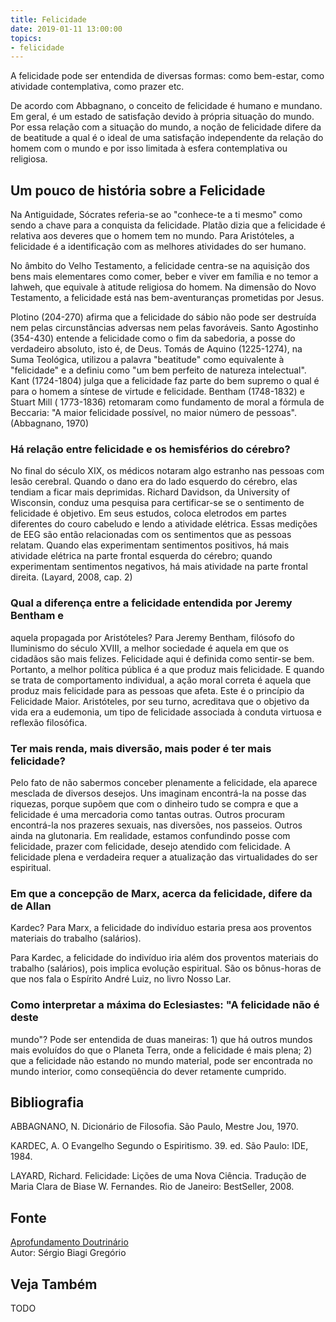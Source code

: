 ```yaml
---
title: Felicidade
date: 2019-01-11 13:00:00
topics: 
- felicidade
---
```


A felicidade pode ser entendida de diversas formas: como bem-estar, como
atividade contemplativa, como prazer etc.

De acordo com Abbagnano, o conceito de felicidade é humano e mundano. Em
geral, é um estado de satisfação devido à própria situação do mundo. Por
essa relação com a situação do mundo, a noção de felicidade difere da de
beatitude a qual é o ideal de uma satisfação independente da relação
do homem com o mundo e por isso limitada à esfera contemplativa ou
religiosa.

## Um pouco de história sobre a Felicidade
Na Antiguidade, Sócrates referia-se ao "conhece-te a ti mesmo"
como sendo a chave para a conquista da felicidade. Platão dizia que
a felicidade é relativa aos deveres que o homem tem no mundo. Para
Aristóteles, a felicidade é a identificação com as melhores
atividades do ser humano.

No âmbito do Velho Testamento, a felicidade centra-se na aquisição
dos bens mais elementares como comer, beber e viver em família e no
temor a Iahweh, que equivale à atitude religiosa do homem. Na
dimensão do Novo Testamento, a felicidade está nas bem-aventuranças
prometidas por Jesus.

Plotino (204-270) afirma que a felicidade do sábio não pode ser
destruída nem pelas circunstâncias adversas nem pelas favoráveis.
Santo Agostinho (354-430) entende a felicidade como o fim da
sabedoria, a posse do verdadeiro absoluto, isto é, de Deus. Tomás de
Aquino (1225-1274), na Suma Teológica, utilizou a palavra
"beatitude" como equivalente à "felicidade" e a definiu como "um bem
perfeito de natureza intelectual". Kant (1724-1804) julga que a
felicidade faz parte do bem supremo o qual é para o homem a síntese de
virtude e felicidade. Bentham (1748-1832) e Stuart Mill (
1773-1836) retomaram como fundamento de moral a fórmula de Beccaria: "A
maior felicidade possível, no maior número de pessoas". (Abbagnano,
1970)

### Há relação entre felicidade e os hemisférios do cérebro?
No final do século XIX, os médicos notaram algo estranho nas pessoas com
lesão cerebral. Quando o dano era do lado esquerdo do cérebro, elas
tendiam a ficar mais deprimidas. Richard Davidson, da University of
Wisconsin, conduz uma pesquisa para certificar-se se o sentimento de
felicidade é objetivo. Em seus estudos, coloca eletrodos em partes
diferentes do couro cabeludo e lendo a atividade elétrica. Essas
medições de EEG são então relacionadas com os sentimentos que as pessoas
relatam. Quando elas experimentam sentimentos positivos, há mais
atividade elétrica na parte frontal esquerda do cérebro; quando
experimentam sentimentos negativos, há mais atividade na parte frontal
direita. (Layard, 2008, cap. 2)

### Qual a diferença entre a felicidade entendida por Jeremy Bentham e
aquela propagada por Aristóteles?
Para Jeremy Bentham, filósofo do Iluminismo do século XVIII, a melhor
sociedade é aquela em que os cidadãos são mais felizes. Felicidade aqui
é definida como sentir-se bem. Portanto, a melhor política pública é a
que produz mais felicidade. E quando se trata de comportamento
individual, a ação moral correta é aquela que produz mais felicidade
para as pessoas que afeta. Este é o princípio da Felicidade Maior.
Aristóteles, por seu turno, acreditava que o objetivo da vida era a
eudemonia, um tipo de felicidade associada à conduta virtuosa e
reflexão filosófica.

### Ter mais renda, mais diversão, mais poder é ter mais felicidade?
Pelo fato de não sabermos conceber plenamente a felicidade, ela aparece
mesclada de diversos desejos. Uns imaginam encontrá-la na posse das
riquezas, porque supõem que com o dinheiro tudo se compra e que a
felicidade é uma mercadoria como tantas outras. Outros procuram
encontrá-la nos prazeres sexuais, nas diversões, nos passeios. Outros
ainda na glutonaria. Em realidade, estamos confundindo posse com
felicidade, prazer com felicidade, desejo atendido com felicidade. A
felicidade plena e verdadeira requer a atualização das virtualidades do
ser espiritual.

### Em que a concepção de Marx, acerca da felicidade, difere da de Allan
Kardec?
Para Marx, a felicidade do indivíduo estaria presa aos proventos
materiais do trabalho (salários).

Para Kardec, a felicidade do indivíduo iria além dos proventos
materiais do trabalho (salários), pois implica evolução espiritual. São
os bônus-horas de que nos fala o Espírito André Luiz, no livro Nosso
Lar.

### Como interpretar a máxima do Eclesiastes: "A felicidade não é deste
mundo"?
Pode ser entendida de duas maneiras: 1) que há outros mundos mais
evoluídos do que o Planeta Terra, onde a felicidade é mais plena; 2) que
a felicidade não estando no mundo material, pode ser encontrada no mundo
interior, como conseqüência do dever retamente cumprido.







## Bibliografia

ABBAGNANO, N. Dicionário de Filosofia. São Paulo, Mestre Jou, 1970.

KARDEC, A. O Evangelho Segundo o Espiritismo. 39. ed. São Paulo: IDE,
1984.

LAYARD, Richard. Felicidade: Lições de uma Nova Ciência. Tradução de
Maria Clara de Biase W. Fernandes. Rio de Janeiro: BestSeller, 2008.

## Fonte
[Aprofundamento Doutrinário](https://sites.google.com/view/aprofundamentodoutrinario/felicidade)  
Autor: Sérgio Biagi Gregório



## Veja Também
TODO



